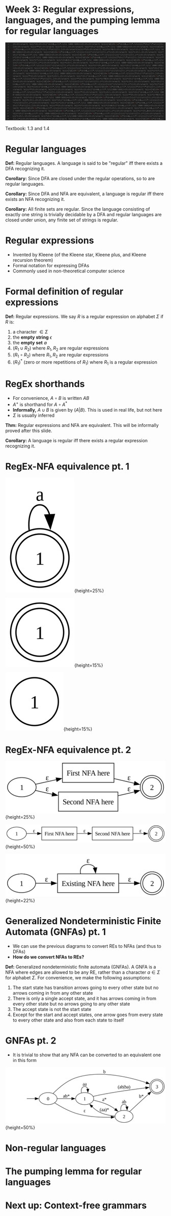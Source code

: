 
# Week 3: Regular expressions, languages, and the pumping lemma for regular languages

![](figures/email_regex.png)

Textbook: 1.3 and 1.4

# Regular languages

**Def:** Regular languages. A language is said to be "regular"
iff there exists a DFA recognizing it.

**Corollary:** Since DFA are closed under the regular
operations, so to are regular languages.

**Corollary:** Since DFA and NFA are equivalent, a language is
regular iff there exists an NFA recognizing it.

**Corollary:** All finite sets are regular. Since the language
consisting of exactly one string is trivially decidable by a DFA
and regular languages are closed under union, any finite set of
strings is regular.

# Regular expressions

- Invented by Kleene (of the Kleene star, Kleene plus, and
    Kleene recursion theorem)
- Formal notation for expressing DFAs
- Commonly used in non-theoretical computer science

# Formal definition of regular expressions

**Def:** Regular expressions. We say $R$ is a regular expression
on alphabet $\Sigma$ if $R$ is:

1) a character $\in \Sigma$
2) the **empty string** $\epsilon$
3) the **empty set** $\emptyset$
4) $(R_1 \cup R_2)$ where $R_1, R_2$ are regular expressions
5) $(R_1 \circ R_2)$ where $R_1, R_2$ are regular expressions
6) $(R_1)^*$ (zero or more repetitions of $R_1$) where $R_1$ is
    a regular expression

# RegEx shorthands

- For convenience, $A \circ B$ is written $AB$
- $A^+$ is shorthand for $A \circ A^*$
- **Informally,** $A \cup B$ is given by $(A|B)$. This is used
    in real life, but not here
- $\Sigma$ is usually inferred

**Thm:** Regular expressions and NFA are equivalent. This will
be informally proved after this slide.

**Corollary:** A language is regular iff there exists a regular
expression recognizing it.

# RegEx-NFA equivalence pt. 1

![$a$ for some $a \in \Sigma$](figures/regex1.png){height=25%}

![$\epsilon$](figures/regex2.png){height=15%}

![$\emptyset$](figures/regex3.png){height=15%}

# RegEx-NFA equivalence pt. 2

![$(R_1 \cup R_2)$](figures/regex4.png){height=25%}

![$(R_1 \circ R_2)$](figures/regex5.png){height=50%}

![$R_1^*$](figures/regex6.png){height=22%}

# Generalized Nondeterministic Finite Automata (GNFAs) pt. 1

- We can use the previous diagrams to convert REs to NFAs (and
    thus to DFAs)
- **How do we convert NFAs to REs?**

**Def:** Generalized nondeterministic finite automata (GNFAs).
A GNFA is a NFA where edges are allowed to be any RE, rather
than a character $a \in \Sigma$ for alphabet $\Sigma$. For
convenience, we make the following assumptions:

1) The start state has transition arrows going to every other
    state but no arrows coming in from any other state
2) There is only a single accept state, and it has arrows coming
    in from every other state but no arrows going to any other
    state
3) The accept state is not the start state
4) Except for the start and accept states, one arrow goes from
    every state to every other state and also from each state to
    itself

# GNFAs pt. 2

- It is trivial to show that any NFA can be converted to an
    equivalent one in this form

![A generalized nondeterministic finite automaton](figures/gnfa.png){height=50%}

# Non-regular languages

# The pumping lemma for regular languages

# Next up: Context-free grammars
